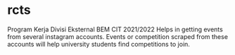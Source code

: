 # rcts
Program Kerja Divisi Eksternal BEM CIT 2021/2022 Helps in getting events from several instagram accounts. Events or competition scraped from these accounts will help university students find competitions to join.
